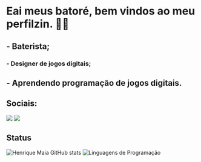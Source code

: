 # Eai meus batoré, bem vindos ao meu perfilzin. 👋😎

##   - Baterista;
###   - Designer de jogos digitais;
##
##   - Aprendendo programação de jogos digitais.






## Sociais: 
<div> 
  <a href="https://www.instagram.com/_huhucot3/" target="_blank"><img src="https://img.shields.io/badge/-Instagram-%23E4405F?style=for-the-badge&logo=instagram&logoColor=white" target="_blank"></a>
  <a href = "mailto:henricote2007@gmail.com"><img src="https://img.shields.io/badge/-Gmail-%23333?style=for-the-badge&logo=gmail&logoColor=white" target="_blank"></a>
 
  
</div>

## Status
![Henrique Maia GitHub stats](https://github-readme-stats.vercel.app/api?username=HuHucot3&show_icons=true&theme=Gradient)
![Linguagens de Programação](https://github-readme-stats.vercel.app/api/top-langs/?username=HuHucot3&layout=compact&hide_title=true&theme=radical)
